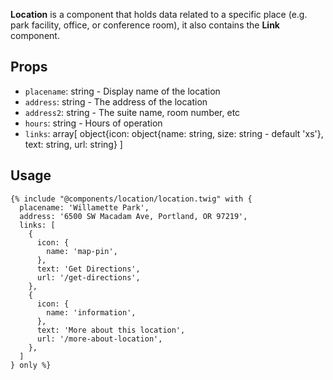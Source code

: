
**Location** is a component that holds data related to a specific place (e.g. park facility, office, or conference room), it also contains the **Link** component.

## Props

- `placename`: string - Display name of the location
- `address`: string - The address of the location
- `address2`: string - The suite name, room number, etc
- `hours`: string - Hours of operation
- `links`: array[ object{icon: object{name: string, size: string - default 'xs'}, text: string, url: string} ]

## Usage

```twig
{% include "@components/location/location.twig" with {
  placename: 'Willamette Park',
  address: '6500 SW Macadam Ave, Portland, OR 97219',
  links: [
    {
      icon: {
        name: 'map-pin',
      },
      text: 'Get Directions',
      url: '/get-directions',
    },
    {
      icon: {
        name: 'information',
      },
      text: 'More about this location',
      url: '/more-about-location',
    },
  ]
} only %}
```
